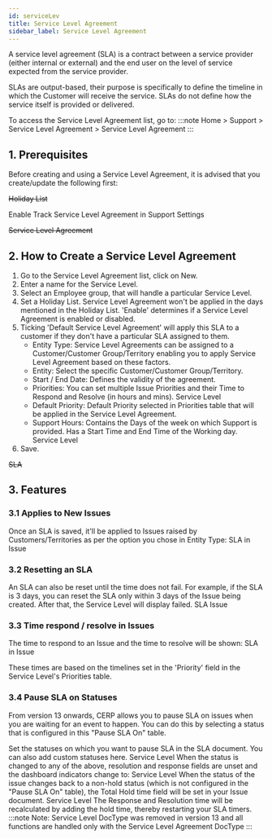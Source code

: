 ```yaml
---
id: serviceLev
title: Service Level Agreement
sidebar_label: Service Level Agreement
---
```


A service level agreement (SLA) is a contract between a service provider (either internal or external) and the end user on the level of service expected from the service provider.

SLAs are output-based, their purpose is specifically to define the timeline in which the Customer will receive the service. SLAs do not define how the service itself is provided or delivered.

To access the Service Level Agreement list, go to:
:::note
Home > Support > Service Level Agreement > Service Level Agreement
:::

## 1. Prerequisites

Before creating and using a Service Level Agreement, it is advised that you create/update the following first:

~~Holiday List~~

Enable Track Service Level Agreement in Support Settings

~~Service Level Agreement~~

## 2. How to Create a Service Level Agreement

1. Go to the Service Level Agreement list, click on New.
1. Enter a name for the Service Level.
1. Select an Employee group, that will handle a particular Service Level.
1. Set a Holiday List. Service Level Agreement won't be applied in the days mentioned in the Holiday List.
   'Enable' determines if a Service Level Agreement is enabled or disabled.
1. Ticking 'Default Service Level Agreement' will apply this SLA to a customer if they don't have a particular SLA assigned to them.
   - Entity Type: Service Level Agreements can be assigned to a Customer/Customer Group/Territory enabling you to apply Service Level Agreement based on these factors.
   - Entity: Select the specific Customer/Customer Group/Territory.
   - Start / End Date: Defines the validity of the agreement.
   - Priorities: You can set multiple Issue Priorities and their Time to Respond and Resolve (in hours and mins). Service Level
   - Default Priority: Default Priority selected in Priorities table that will be applied in the Service Level Agreement.
   - Support Hours: Contains the Days of the week on which Support is provided. Has a Start Time and End Time of the Working day. Service Level
1. Save.

~~SLA~~

## 3. Features

### 3.1 Applies to New Issues

Once an SLA is saved, it'll be applied to Issues raised by Customers/Territories as per the option you chose in Entity Type: SLA in Issue

### 3.2 Resetting an SLA

An SLA can also be reset until the time does not fail. For example, if the SLA is 3 days, you can reset the SLA only within 3 days of the Issue being created. After that, the Service Level will display failed. SLA Issue

### 3.3 Time respond / resolve in Issues

The time to respond to an Issue and the time to resolve will be shown: SLA in Issue

These times are based on the timelines set in the 'Priority' field in the Service Level's Priorities table.

### 3.4 Pause SLA on Statuses

From version 13 onwards, CERP allows you to pause SLA on issues when you are waiting for an event to happen. You can do this by selecting a status that is configured in this "Pause SLA On" table.

Set the statuses on which you want to pause SLA in the SLA document. You can also add custom statuses here. Service Level
When the status is changed to any of the above, resolution and response fields are unset and the dashboard indicators change to: Service Level
When the status of the issue changes back to a non-hold status (which is not configured in the "Pause SLA On" table), the Total Hold time field will be set in your Issue document. Service Level The Response and Resolution time will be recalculated by adding the hold time, thereby restarting your SLA timers.
:::note
Note: Service Level DocType was removed in version 13 and all functions are handled only with the Service Level Agreement DocType
:::
